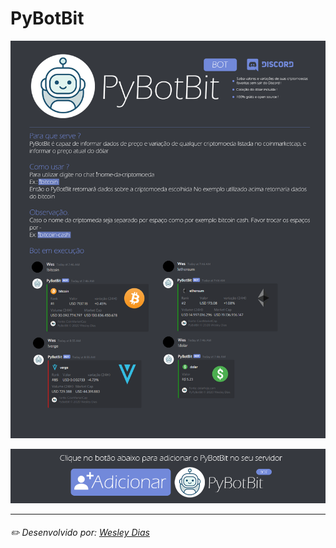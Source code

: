 # PyBotBit

![BotInfo](https://github.com/WeDias/PyBotBit/blob/master/ignorar/BotInfo_.png?raw=true)

[![BotAdd](https://github.com/WeDias/PyBotBit/blob/master/ignorar/BotAddBtn.png)](https://discordapp.com/api/oauth2/authorize?client_id=700716815440937030&permissions=522304&scope=bot)

---
###### ✏️ Desenvolvido por: [*Wesley Dias*](https://github.com/WeDias)
